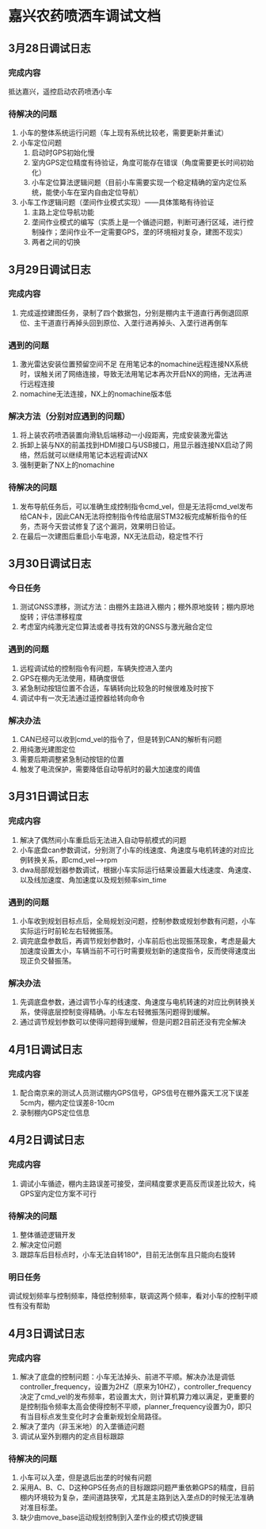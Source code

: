 # 嘉兴农药喷洒车调试文档

## 3月28日调试日志

### 完成内容

抵达嘉兴，遥控启动农药喷洒小车

### 待解决的问题

1. 小车的整体系统运行问题（车上现有系统比较老，需要更新并重试）
2. 小车定位问题
   1. 启动时GPS初始化慢
   2. 室内GPS定位精度有待验证，角度可能存在错误（角度需要更长时间初始化）
   3. 小车定位算法逻辑问题（目前小车需要实现一个稳定精确的室内定位系统，能使小车在室内自由定位导航）
3. 小车工作逻辑问题（垄间作业模式实现）——具体策略有待验证
   1. 主路上定位导航功能
   2. 垄间作业模式的编写（实质上是一个循迹问题，判断可通行区域，进行控制操作；垄间作业不一定需要GPS，垄的环境相对复杂，建图不现实）
   3. 两者之间的切换



## 3月29日调试日志

### 完成内容

1. 完成遥控建图任务，录制了四个数据包，分别是棚内主干道直行再倒退回原位、主干道直行再掉头回到原位、入垄行进再掉头、入垄行进再倒车

### 遇到的问题

1. 激光雷达安装位置预留空间不足  在用笔记本的nomachine远程连接NX系统时，误触关闭了网络连接，导致无法用笔记本再次开启NX的网络，无法再进行远程连接
3. nomachine无法连接，NX上的nomachine版本低

### 解决方法（分别对应遇到的问题）

1. 将上装农药喷洒装置向滑轨后端移动一小段距离，完成安装激光雷达
2. 拆卸上装与NX的前盖找到HDMI接口与USB接口，用显示器连接NX启动了网络，然后就可以继续用笔记本远程调试NX
3. 强制更新了NX上的nomachine

### 待解决的问题

1. 发布导航任务后，可以准确生成控制指令cmd_vel，但是无法将cmd_vel发布给CAN卡，因此CAN无法将控制指令传给底层STM32板完成解析指令的任务，杰哥今天尝试修复了这个漏洞，效果明日验证。
2. 在最后一次建图后重启小车电源，NX无法启动，稳定性不行



## 3月30日调试日志

### 今日任务

1. 测试GNSS漂移，测试方法：由棚外主路进入棚内；棚外原地旋转；棚内原地旋转；评估漂移程度
2. 考虑室内纯激光定位算法或者寻找有效的GNSS与激光融合定位

### 遇到的问题

1. 远程调试给的控制指令有问题，车辆失控进入垄内
2. GPS在棚内无法使用，精确度很低
3. 紧急制动按钮位置不合适，车辆转向比较急的时候很难及时按下
4. 调试中有一次无法通过遥控器给转向命令

### 解决办法

1. CAN已经可以收到cmd_vel的指令了，但是转到CAN的解析有问题
2. 用纯激光建图定位
3. 需要后期调整紧急制动按钮的位置
4. 触发了电流保护，需要降低自动导航时的最大加速度的阈值



## 3月31日调试日志

### 完成内容

1. 解决了偶然间小车重启后无法进入自动导航模式的问题
2. 小车底盘can参数调试，分别测了小车的线速度、角速度与电机转速的对应比例转换关系，即cmd_vel-->rpm
3. dwa局部规划器参数调试，根据小车实际运行结果设置最大线速度、角速度、以及线加速度、角加速度以及规划频率sim_time

### 遇到的问题

1. 小车收到规划目标点后，全局规划没问题，控制参数或规划参数有问题，小车实际运行时前轮左右轻微振荡。
2. 调完底盘参数后，再调节规划参数时，小车前后也出现振荡现象，考虑是最大加速度设置太小，车辆当前不可行时需要规划新的速度指令，反而使得速度出现正负交替振荡。

### 解决办法

1. 先调底盘参数，通过调节小车的线速度、角速度与电机转速的对应比例转换关系，使得底层控制变得精确。小车左右轻微振荡问题得到缓解。
2. 通过调节规划参数可以使得问题得到缓解，但是问题2目前还没有完全解决



## 4月1日调试日志

### 完成内容

1. 配合南京来的测试人员测试棚内GPS信号，GPS信号在棚外露天工况下误差5cm内，棚内定位误差8-10cm
2. 录制棚内GPS定位信息

## 4月2日调试日志

### 完成内容

1. 调试小车循迹，棚内主路误差可接受，垄间精度要求更高反而误差比较大，纯GPS室内定位方案不可行

### 待解决的问题

1. 整体循迹逻辑开发
2. 解决定位问题
3. 跟踪车后目标点时，小车无法自转180°，目前无法倒车且只能向右旋转

### 明日任务

调试规划频率与控制频率，降低控制频率，联调这两个频率，看对小车的控制平顺性有没有帮助

## 4月3日调试日志

### 完成内容

1. 解决了底盘的控制问题：小车无法掉头、前进不平顺。解决办法是调低controller_frequency，设置为2HZ（原来为10HZ），controller_frequency决定了cmd_vel的发布频率，若设置太大，则计算机算力难以满足，更重要的是控制指令频率太高会使得控制不平顺，planner_frequency设置为0，即只有当目标点发生变化时才会重新规划全局路径。        
2. 解决了垄内（非玉米地）的入垄循迹问题
3. 调试从室外到棚内的定点目标跟踪

### 待解决的问题

1. 小车可以入垄，但是退后出垄的时候有问题
2. 采用A、B、C、D这种GPS任务点的目标跟踪问题严重依赖GPS的精度，目前棚内环境较为复杂，垄间道路狭窄，尤其是主路到达入垄点D的时候无法准确对准目标垄。
3. 缺少由move_base运动规划控制到入垄作业的模式切换逻辑



